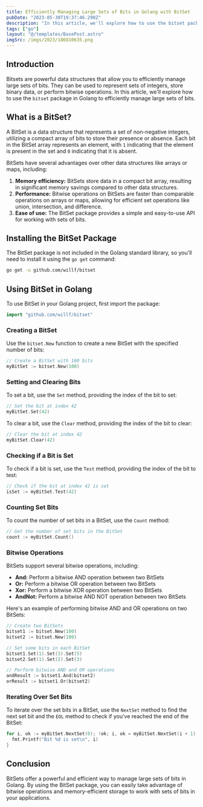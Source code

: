 ```yaml
---
title: Efficiently Managing Large Sets of Bits in Golang with BitSet
pubDate: "2023-05-30T19:37:46.290Z"
description: "In this article, we'll explore how to use the bitset package in Golang to manage large sets of bits."
tags: ["go"]
layout: "@/templates/BasePost.astro"
imgSrc: /imgs/2023/186810635.png
---
```



## Introduction

Bitsets are powerful data structures that allow you to efficiently manage large sets of bits. They can be used to represent sets of integers, store binary data, or perform bitwise operations. In this article, we'll explore how to use the `bitset` package in Golang to efficiently manage large sets of bits.
## What is a BitSet?

A BitSet is a data structure that represents a set of non-negative integers, utilizing a compact array of bits to store their presence or absence. Each bit in the BitSet array represents an element, with `1` indicating that the element is present in the set and `0` indicating that it is absent.

BitSets have several advantages over other data structures like arrays or maps, including:

1. **Memory efficiency:** BitSets store data in a compact bit array, resulting in significant memory savings compared to other data structures.
2. **Performance:** Bitwise operations on BitSets are faster than comparable operations on arrays or maps, allowing for efficient set operations like union, intersection, and difference.
3. **Ease of use:** The BitSet package provides a simple and easy-to-use API for working with sets of bits.

## Installing the BitSet Package

The BitSet package is not included in the Golang standard library, so you'll need to install it using the `go get` command:

```bash
go get -u github.com/willf/bitset
```

## Using BitSet in Golang

To use BitSet in your Golang project, first import the package:

```go
import "github.com/willf/bitset"
```

### Creating a BitSet

Use the `bitset.New` function to create a new BitSet with the specified number of bits:

```go
// Create a BitSet with 100 bits
myBitSet := bitset.New(100)
```

### Setting and Clearing Bits

To set a bit, use the `Set` method, providing the index of the bit to set:

```go
// Set the bit at index 42
myBitSet.Set(42)
```

To clear a bit, use the `Clear` method, providing the index of the bit to clear:

```go
// Clear the bit at index 42
myBitSet.Clear(42)
```

### Checking if a Bit is Set

To check if a bit is set, use the `Test` method, providing the index of the bit to test:

```go
// Check if the bit at index 42 is set
isSet := myBitSet.Test(42)
```

### Counting Set Bits

To count the number of set bits in a BitSet, use the `Count` method:

```go
// Get the number of set bits in the BitSet
count := myBitSet.Count()
```

### Bitwise Operations

BitSets support several bitwise operations, including:

- **And:** Perform a bitwise AND operation between two BitSets
- **Or:** Perform a bitwise OR operation between two BitSets
- **Xor:** Perform a bitwise XOR operation between two BitSets
- **AndNot:** Perform a bitwise AND NOT operation between two BitSets

Here's an example of performing bitwise AND and OR operations on two BitSets:

```go
// Create two BitSets
bitset1 := bitset.New(100)
bitset2 := bitset.New(100)

// Set some bits in each BitSet
bitset1.Set(1).Set(3).Set(5)
bitset2.Set(1).Set(2).Set(3)

// Perform bitwise AND and OR operations
andResult := bitset1.And(bitset2)
orResult := bitset1.Or(bitset2)
```

### Iterating Over Set Bits

To iterate over the set bits in a BitSet, use the `NextSet` method to find the next set bit and the `EOL` method to check if you've reached the end of the BitSet:

```go
for i, ok := myBitSet.NextSet(0); !ok; i, ok = myBitSet.NextSet(i + 1) {
  fmt.Printf("Bit %d is set\n", i)
}
```

## Conclusion

BitSets offer a powerful and efficient way to manage large sets of bits in Golang. By using the BitSet package, you can easily take advantage of bitwise operations and memory-efficient storage to work with sets of bits in your applications.
